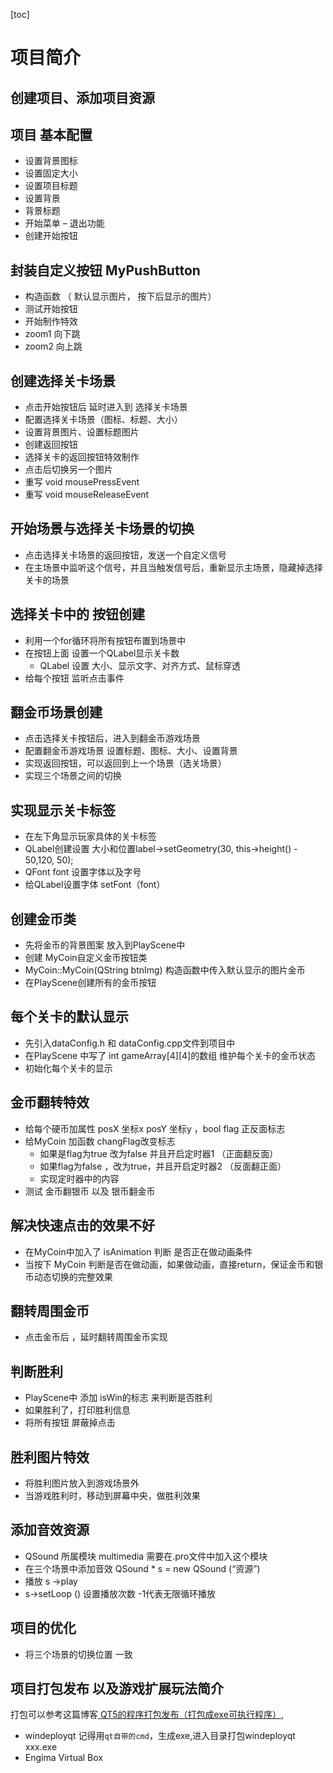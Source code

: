 [toc]
# 项目简介
## 创建项目、添加项目资源
## 项目 基本配置
- 设置背景图标
- 设置固定大小
- 设置项目标题
- 设置背景
- 背景标题
- 开始菜单 – 退出功能
- 创建开始按钮
## 封装自定义按钮 MyPushButton
- 构造函数 （ 默认显示图片， 按下后显示的图片）
- 	测试开始按钮
- 开始制作特效
- zoom1 向下跳  
- zoom2 向上跳
## 创建选择关卡场景
- 点击开始按钮后 延时进入到 选择关卡场景
- 配置选择关卡场景（图标、标题、大小）
- 设置背景图片、设置标题图片
- 创建返回按钮
- 选择关卡的返回按钮特效制作
- 点击后切换另一个图片
- 重写 void mousePressEvent
- 重写 void mouseReleaseEvent
## 开始场景与选择关卡场景的切换
- 点击选择关卡场景的返回按钮，发送一个自定义信号
- 在主场景中监听这个信号，并且当触发信号后，重新显示主场景，隐藏掉选择关卡的场景
## 选择关卡中的 按钮创建
- 利用一个for循环将所有按钮布置到场景中
- 在按钮上面 设置一个QLabel显示关卡数
	- QLabel  设置 大小、显示文字、对齐方式、鼠标穿透
- 给每个按钮 监听点击事件
## 翻金币场景创建
- 点击选择关卡按钮后，进入到翻金币游戏场景
- 配置翻金币游戏场景  设置标题、图标、大小、设置背景
- 实现返回按钮，可以返回到上一个场景（选关场景）
- 实现三个场景之间的切换
## 实现显示关卡标签
- 在左下角显示玩家具体的关卡标签
- QLabel创建设置 大小和位置label->setGeometry(30, this->height() - 50,120, 50);
- QFont font 设置字体以及字号
- 给QLabel设置字体  setFont（font）
## 创建金币类
- 先将金币的背景图案 放入到PlayScene中
- 创建 MyCoin自定义金币按钮类
- MyCoin::MyCoin(QString btnImg) 构造函数中传入默认显示的图片金币
- 在PlayScene创建所有的金币按钮
## 每个关卡的默认显示
- 先引入dataConfig.h 和 dataConfig.cpp文件到项目中
- 在PlayScene 中写了 int gameArray[4][4]的数组 维护每个关卡的金币状态
- 初始化每个关卡的显示
## 金币翻转特效
- 给每个硬币加属性  posX 坐标x   posY 坐标y  ，bool flag  正反面标志
- 给MyCoin 加函数  changFlag改变标志
   - 如果是flag为true 改为false  并且开启定时器1  （正面翻反面）
   - 如果flag为false ，改为true，并且开启定时器2   （反面翻正面）
   - 实现定时器中的内容
- 测试 金币翻银币 以及 银币翻金币
## 解决快速点击的效果不好
- 在MyCoin中加入了 isAnimation 判断 是否正在做动画条件
- 当按下 MyCoin 判断是否在做动画，如果做动画，直接return，保证金币和银币动态切换的完整效果
## 翻转周围金币
- 点击金币后 ，延时翻转周围金币实现
## 判断胜利
- PlayScene中 添加 isWin的标志 来判断是否胜利
- 如果胜利了，打印胜利信息
- 将所有按钮 屏蔽掉点击
## 胜利图片特效
- 将胜利图片放入到游戏场景外
- 当游戏胜利时，移动到屏幕中央，做胜利效果
## 添加音效资源
- QSound 所属模块  multimedia 需要在.pro文件中加入这个模块
- 在三个场景中添加音效  QSound  * s = new QSound (“资源”)
- 播放  s ->play
- 	s->setLoop () 设置播放次数 -1代表无限循环播放
## 项目的优化
- 将三个场景的切换位置 一致
## 项目打包发布 以及游戏扩展玩法简介
打包可以参考这篇博客[
QT5的程序打包发布（打包成exe可执行程序）](https://blog.csdn.net/kangshuaibing/article/details/84951619),

- windeployqt
  记得用`qt自带的cmd`，生成exe,进入目录打包windeployqt xxx.exe
- Engima Virtual Box
